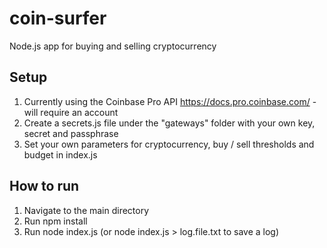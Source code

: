 # coin-surfer
Node.js app for buying and selling cryptocurrency

## Setup
1. Currently using the Coinbase Pro API https://docs.pro.coinbase.com/ - will require an account
2. Create a secrets.js file under the "gateways" folder with your own key, secret and passphrase
3. Set your own parameters for cryptocurrency, buy / sell thresholds and budget in index.js

## How to run
1. Navigate to the main directory
2. Run npm install
3. Run node index.js (or node index.js > log.file.txt to save a log)
